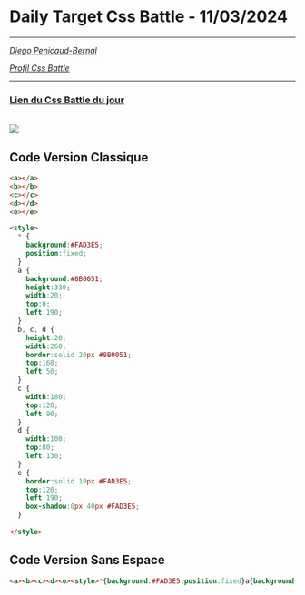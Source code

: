 # Daily Target Css Battle - 11/03/2024

<hr>

[<em>Diego Penicaud-Bernal</em>](https://github.com/Diego-PB)

[<em>Profil Css Battle</em>](https://cssbattle.dev/player/diegopb)

<hr>

### [Lien du Css Battle du jour](https://cssbattle.dev/play/D9NluCnXYs1JmJmeAxo5)

<br>
<img src="https://firebasestorage.googleapis.com/v0/b/cssbattleapp.appspot.com/o/user%2Fummd3POvEDfFyeFvVdOMG3OOrwE2%2Ftargets%2Ftarget_61RJZvV.png?alt=media">

## Code Version Classique

```html
<a></a>
<b></b>
<c></c>
<d></d>
<e></e>

<style>
  * {
    background:#FAD3E5;
    position:fixed;
  }
  a {
    background:#8B0051;
    height:330;
    width:20;
    top:0;
    left:190;
  }
  b, c, d {
    height:20;
    width:260;
    border:solid 20px #8B0051;
    top:160;
    left:50;
  }
  c {
    width:180;
    top:120;
    left:90;
  }
  d {
    width:100;
    top:80;
    left:130;
  }
  e {
    border:solid 10px #FAD3E5;
    top:120;
    left:190;
    box-shadow:0px 40px #FAD3E5;
  }
  
</style>
```

## Code Version Sans Espace

```html
<a><b><c><d><e><style>*{background:#FAD3E5;position:fixed}a{background:#8B0051;height:330;width:20;top:0;left:190}b,c,d{height:20;width:260;border:solid 20px #8B0051;top:160;left:50}c{width:180;top:120;left:90}d{width:100;top:80;left:130;}e{border:solid 10px #FAD3E5;top:120;left:190;box-shadow:0px 40px #FAD3E5
```